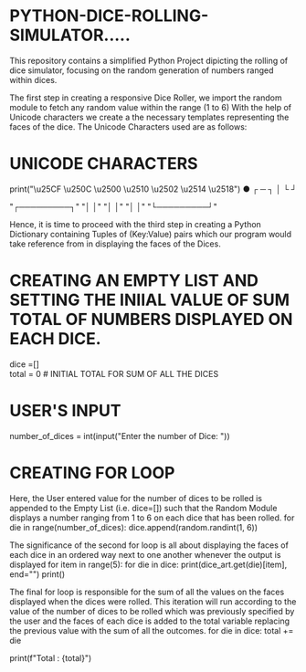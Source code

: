 # PYTHON-DICE-ROLLING-SIMULATOR.....
This repository contains a simplified Python Project dipicting the rolling of dice simulator, focusing on the random generation of numbers ranged within dices.

The first step in creating a responsive Dice Roller, we import the random module to fetch any random value within the range (1 to 6)
With the help of Unicode characters we create a the necessary templates representing the faces of the dice. The Unicode Characters used are as follows: 

# UNICODE CHARACTERS
print("\u25CF \u250C \u2500 \u2510 \u2502 \u2514 \u2518")
● ┌ ─ ┐ │ └ ┘

"┌─────────┐"
"│         │"
"│         │"
"│         │"
"└─────────┘"

Hence, it is time to proceed with the third step in creating a Python Dictionary containing Tuples of (Key:Value) pairs which our program would take reference from in displaying the faces of the Dices.

# CREATING AN EMPTY LIST AND SETTING THE INIIAL VALUE OF SUM TOTAL OF NUMBERS DISPLAYED ON EACH DICE.
dice =[]    
total = 0   # INITIAL TOTAL FOR SUM OF ALL THE DICES

# USER'S INPUT
number_of_dices = int(input("Enter the number of Dice: "))

# CREATING FOR LOOP
Here, the User entered value for the number of dices to be rolled is appended to the Empty List (i.e. dice=[]) such that the Random Module displays a number ranging from 1 to 6 on each dice that has been rolled.
    for die in range(number_of_dices):
        dice.append(random.randint(1, 6))

The significance of the second for loop is all about displaying the faces of each dice in an ordered way next to one another whenever the output is displayed
    for item in range(5):
        for die in dice:
            print(dice_art.get(die)[item], end="")
        print()

The final for loop is responsible for the sum of all the values on the faces displayed when the dices were rolled. This iteration will run according to the value of the number of dices to be rolled which was previously specified by the user and the faces of each dice is added to the total variable replacing the previous value with the sum of all the outcomes.
for die in dice:
    total += die

print(f"Total : {total}")
